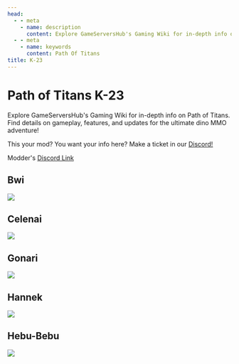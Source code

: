 ```yaml
---
head:
  - - meta
    - name: description
      content: Explore GameServersHub's Gaming Wiki for in-depth info on Path of Titans. Find details on gameplay, features, and updates for the ultimate dino MMO adventure!
  - - meta
    - name: keywords
      content: Path Of Titans
title: K-23
---
```


# Path of Titans K-23

Explore GameServersHub's Gaming Wiki for in-depth info on Path of Titans. Find details on gameplay, features, and updates for the ultimate dino MMO adventure!

This your mod? You want your info here? Make a ticket in our [Discord!](https://discord.gg/gsh)

Modder's [Discord Link](#)

## Bwi

<a href='./path-of-titans-bwi' target='_blank'> <img src='https://web-cdn.alderongames.com/files/1100/conversions/BwiPreview-icon.jpg' /> </a>

## Celenai

<a href='./path-of-titans-celenai' target='_blank'> <img src='https://web-cdn.alderongames.com/files/933/conversions/Celenai-Preview-icon.jpg' /> </a>

## Gonari

<a href='./path-of-titans-gonari' target='_blank'> <img src='https://web-cdn.alderongames.com/files/896/conversions/GonariPreview-icon.jpg' /> </a>

## Hannek

<a href='./path-of-titans-hannek' target='_blank'> <img src='https://web-cdn.alderongames.com/files/732/conversions/HannekPreview-icon.jpg' /> </a>

## Hebu-Bebu

<a href='./path-of-titans-hebubebu' target='_blank'> <img src='https://web-cdn.alderongames.com/files/729/conversions/HebuBebuPreview-icon.jpg' /> </a>
